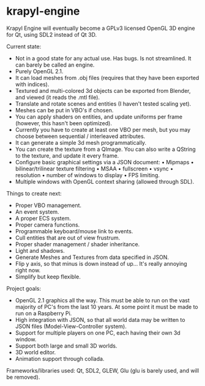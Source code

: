 # krapyl-engine
Krapyl Engine will eventually become a GPLv3 licensed OpenGL 3D engine for Qt, using SDL2 instead of Qt 3D.

Current state:

- Not in a good state for any actual use. Has bugs. Is not streamlined. It can barely be called an engine.
- Purely OpenGL 2.1.
- It can load meshes from .obj files (requires that they have been exported with indices).
- Textured and multi-colored 3d objects can be exported from Blender, and viewed (it reads the .mtl file).
- Translate and rotate scenes and entities (I haven't tested scaling yet).
- Meshes can be put in VBO's if chosen.
- You can apply shaders on entities, and update uniforms per frame (however, this hasn't been optimized).
- Currently you have to create at least one VBO per mesh, but you may choose between sequential / interleaved attributes.
- It can generate a simple 3d mesh programmatically.
- You can create the texture from a QImage. You can also write a QString to the texture, and update it every frame.
- Configure basic graphical settings via a JSON document:
• Mipmaps • bilinear/trilinear texture filtering • MSAA • fullscreen • vsync • resolution • number of windows to display • FPS limiting.
- Multiple windows with OpenGL context sharing (allowed through SDL).

Things to create next:
- Proper VBO management.
- An event system.
- A proper ECS system.
- Proper camera functions.
- Programmable keyboard/mouse link to events.
- Cull entities that are out of view frustrum.
- Proper shader management / shader inheritance.
- Light and shadows.
- Generate Meshes and Textures from data specified in JSON.
- Flip y axis, so that minus is down instead of up... It's really annoying right now.
- Simplify but keep flexible.

Project goals:
- OpenGL 2.1 graphics all the way. This must be able to run on the vast majority of PC's from the last 10 years. At some point it must be made to run on a Raspberry Pi.
- High integration with JSON, so that all world data may be written to JSON files (Model-View-Controller system).
- Support for multiple players on one PC, each having their own 3d window.
- Support both large and small 3D worlds.
- 3D world editor.
- Animation support through collada.

Frameworks/libraries used: Qt, SDL2, GLEW, Glu (glu is barely used, and will be removed).
